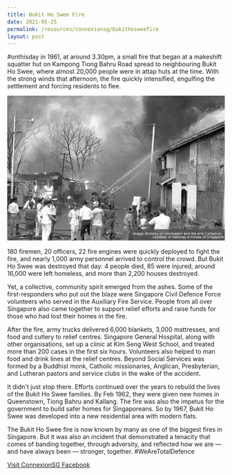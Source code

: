 ```yaml
---
title: Bukit Ho Swee Fire
date: 2021-05-25
permalink: /resources/connexionsg/bukithosweefire
layout: post
---
```


#onthisday in 1961, at around 3.30pm, a small fire that began at a makeshift squatter hut on Kampong Tiong Bahru Road spread to neighbouring Bukit Ho Swee, where almost 20,000 people were in attap huts at the time. With the strong winds that afternoon, the fire quickly intensified, engulfing the settlement and forcing residents to flee. 

![Alt text for image on Isomer site](/images/183798906_5529375907104329_1496355667352748066_n.jpg)

180 firemen, 20 officers, 22 fire engines were quickly deployed to fight the fire, and nearly 1,000 army personnel arrived to control the crowd. But Bukit Ho Swee was destroyed that day: 4 people died, 85 were injured, around 16,000 were left homeless, and more than 2,200 houses destroyed.

Yet, a collective, community spirit emerged from the ashes. Some of the first-responders who put out the blaze were Singapore Civil Defence Force volunteers who served in the Auxiliary Fire Service. People from all over Singapore also came together to support relief efforts and raise funds for those who had lost their homes in the fire.

After the fire, army trucks delivered 6,000 blankets, 3,000 mattresses, and food and cutlery to relief centres. Singapore General Hospital, along with other organisations, set up a clinic at Kim Seng West School, and treated more than 200 cases in the first six hours. Volunteers also helped to man food and drink lines at the relief centres. Beyond Social Services was formed by a Buddhist monk, Catholic missionaries, Anglican, Presbyterian, and Lutheran pastors and service clubs in the wake of the accident. 

It didn't just stop there. Efforts continued over the years to rebuild the lives of the Bukit Ho Swee families. By Feb 1962, they were given new homes in Queenstown, Tiong Bahru and Kallang. The fire was also the impetus for the government to build safer homes for Singaporeans. So by 1967, Bukit Ho Swee was developed into a new residential area with modern flats.

The Bukit Ho Swee fire is now known by many as one of the biggest fires in Singapore. But it was also an incident that demonstrated a tenacity that comes of banding together, through adversity, and reflected how we are — and have always been — stronger, together.  #WeAreTotalDefence


<a href="https://www.facebook.com/ConnexionSG" target="_blank">Visit ConnexionSG Facebook</a>


